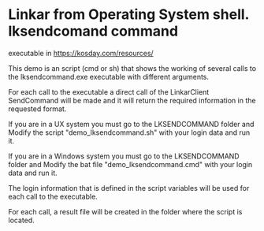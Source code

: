 # Linkar from Operating System shell. lksendcomand command

executable in https://kosday.com/resources/

This demo is an script (cmd or sh) that shows the working of several calls to the lksendcommand.exe executable with different arguments.

For each call to the executable a direct call of the LinkarClient SendCommand will be made and it will return the required information in the requested format.
 
If you are in a UX system you must go to the LKSENDCOMMAND folder and Modify the script "demo_lksendcommand.sh" with your login data and run it.

If you are in a Windows system you must go to the LKSENDCOMMAND folder and Modify the bat file "demo_lksendcommand.cmd" with your login data and run it.


The login information that is defined in the script variables will be used for each call to the executable.

For each call, a result file will be created in the folder where the script is located.
 
